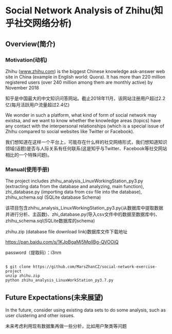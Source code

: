 # Social Network Analysis of Zhihu(知乎社交网络分析)
## Overview(简介)
### Motivation(动机)
Zhihu (www.zhihu.com) is the biggest Chinese knowledge ask-answer web site in China (example in English world: Quora). It has more than 220 million registered users (over 240 million among them are monthly active) by November 2018

知乎是中国最大的中文知识问答网站。截止2018年11月，该网站注册用户超过2.2亿(每月活跃用户流量超过2.4亿)

We wonder in such a platform, what kind of form of social network may existsa, and we want to know whether the knowledge areas (topics) have any contact with the interpersonal relationships (which is a special issue of Zhihu compared to social websites like Twitter or Facebook). 

我们想知道在这样一个平台上，可能存在什么样的社交网络形式，我们想知道知识领域(话题)是否与人际关系有任何联系(这是知乎与Twitter、Facebook等社交网站相比的一个特殊问题)。

### Manual(使用手册)
The project includes zhihu_analysis_LinuxWorkingStation_py3.py (extracting data from the database and analyzing, main function), zhi_database.py (importing data from csv file into the database), zhihu_schema.sql (SQLite database Schema)

该项目包含zhihu_analysis_LinuxWorkingStation_py3.py(从数据库中提取数据并进行分析、主函数)、zhi_database.py(导入csv文件中的数据至数据库中)、zhihu_schema.sql(SQLite数据库的schema)

zhihu.zip (database file download link)数据库文件下载地址

https://pan.baidu.com/s/1KJpBgaMj5MplIBg-QVOOiQ

password（提取码）：i3nm

<pre><code>
$ git clone https://github.com/MarsZhanCZ/social-network-exercise-project
unzip zhihu.zip
python zhihu_analysis_LinuxWorkStation_py3.7.py
</code></pre>

## Future Expectations(未来展望)
In the future, consider using existing data sets to do some analysis, such as user clustering and other issues.

未来考虑利用现有数据集再做一些分析，比如用户聚类等问题
